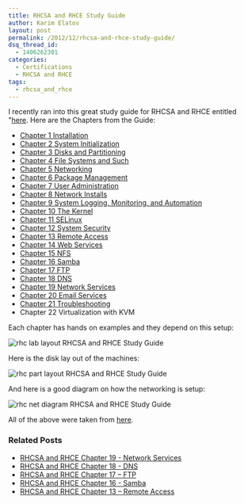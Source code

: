 ```yaml
---
title: RHCSA and RHCE Study Guide
author: Karim Elatov
layout: post
permalink: /2012/12/rhcsa-and-rhce-study-guide/
dsq_thread_id:
  - 1406262301
categories:
  - Certifications
  - RHCSA and RHCE
tags:
  - rhcsa_and_rhce
---
```

I recently ran into this great study guide for RHCSA and RHCE entitled "[here](http://www.pearsonhighered.com/bookseller/product/Handson-Guide-to-the-Red-Hat-Exams-RHCSA-and-RHCE-Cert-Guide-and-Lab-Manual/9780321767950.page). Here are the Chapters from the Guide:

*   [Chapter 1 Installation](http://virtuallyhyper.com/2013/01/rhcsa-and-rhce-chapter-1-installation/)
*   [Chapter 2 System Initialization](http://virtuallyhyper.com/2013/01/rhcsa-and-rhce-chapter-2-system-initialization/)
*   [Chapter 3 Disks and Partitioning](http://virtuallyhyper.com/2013/01/rhcsa-and-rhce-chapter-3-disks-and-partitioning/)
*   [Chapter 4 File Systems and Such](http://virtuallyhyper.com/2013/01/rhcsa-and-rhce-chapter-4-file-systems-and-such/)
*   [Chapter 5 Networking](http://virtuallyhyper.com/2013/01/rhcsa-and-rhce-chapter-5-networking/)
*   [Chapter 6 Package Management](http://virtuallyhyper.com/2013/03/rhcsa-and-rhce-chapter-6-package-management/)
*   [Chapter 7 User Administration](http://virtuallyhyper.com/2013/03/rhcsa-and-rhce-chapter-7-user-administration/)
*   [Chapter 8 Network Installs](http://virtuallyhyper.com/2013/03/rhcsa-and-rhce-chapter-8-network-installs)
*   [Chapter 9 System Logging, Monitoring, and Automation](http://virtuallyhyper.com/2013/06/rhcsa-and-rhce-chapter-9-system-logging-monitoring-and-automation)
*   [Chapter 10 The Kernel](http://virtuallyhyper.com/2013/07/rhcsa-and-rhce-chapter-10-the-kernel/)
*   [Chapter 11 SELinux](http://virtuallyhyper.com/2014/03/rhcsa-rhce-chapter-11-selinux)
*   [Chapter 12 System Security](http://virtuallyhyper.com/2014/03/rhcsa-rhce-chapter-12-system-security)
*   [Chapter 13 Remote Access](http://virtuallyhyper.com/2014/03/rhcsa-rhce-chapter-13-remote-access)
*   [Chapter 14 Web Services](http://virtuallyhyper.com/2014/03/rhcsa-rhce-chapter-14-web-services)
*   [Chapter 15 NFS](http://virtuallyhyper.com/2014/04/rhcsa-rhce-chapter-15-nfs/)
*   [Chapter 16 Samba](http://virtuallyhyper.com/2014/04/rhcsa-rhce-chapter-16-samba/)
*   [Chapter 17 FTP](http://virtuallyhyper.com/2014/04/rhcsa-rhce-chapter-17-ftp)
*   [Chapter 18 DNS](http://virtuallyhyper.com/2014/04/rhcsa-rhce-chapter-18-dns)
*   [Chapter 19 Network Services](http://virtuallyhyper.com/2014/04/rhcsa-rhce-chapter-19-network-services)
*   [Chapter 20 Email Services](http://virtuallyhyper.com/2014/04/rhcsa-rhce-chapter-20-email-services)
*   [Chapter 21 Troubleshooting](http://virtuallyhyper.com/2014/05/rhcsa-rhce-chapter-21-troubleshooting)
*   Chapter 22 Virtualization with KVM

Each chapter has hands on examples and they depend on this setup:

![rhc lab layout RHCSA and RHCE Study Guide](http://virtuallyhyper.com/wp-content/uploads/2012/12/rhc_lab_layout.png)

Here is the disk lay out of the machines:

![rhc part layout RHCSA and RHCE Study Guide](http://virtuallyhyper.com/wp-content/uploads/2012/12/rhc_part_layout.png)

And here is a good diagram on how the networking is setup:

![rhc net diagram RHCSA and RHCE Study Guide](http://virtuallyhyper.com/wp-content/uploads/2012/12/rhc_net_diagram.png)

All of the above were taken from [here](http://ptgmedia.pearsoncmg.com/images/9780321767950/samplepages/0321767950.pdf).

### Related Posts

- [RHCSA and RHCE Chapter 19 - Network Services](http://virtuallyhyper.com/2014/05/rhcsa-rhce-chapter-19-network-services/)
- [RHCSA and RHCE Chapter 18 - DNS](http://virtuallyhyper.com/2014/04/rhcsa-rhce-chapter-18-dns/)
- [RHCSA and RHCE Chapter 17 – FTP](http://virtuallyhyper.com/2014/04/rhcsa-rhce-chapter-17-ftp/)
- [RHCSA and RHCE Chapter 16 - Samba](http://virtuallyhyper.com/2014/04/rhcsa-rhce-chapter-16-samba/)
- [RHCSA and RHCE Chapter 13 – Remote Access](http://virtuallyhyper.com/2014/03/rhcsa-rhce-chapter-13-remote-access/)

